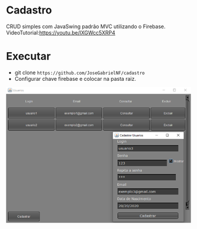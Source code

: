 # Cadastro
CRUD simples com JavaSwing padrão MVC utilizando o Firebase.  
VideoTutorial:https://youtu.be/lXGWcc5XRP4  
# Executar  
- git clone `https://github.com/JoseGabrielNF/cadastro`    
- Configurar chave firebase e colocar na pasta raiz.

<img src="imgcadastro.png" alt="img"/>
 
